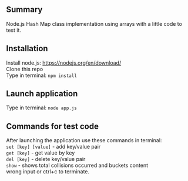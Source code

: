 ## Summary
Node.js Hash Map class implementation using arrays with a little code to test it.

## Installation
Install node.js: https://nodejs.org/en/download/<br/>
Clone this repo<br/>
Type in terminal: `npm install`<br/>

## Launch application
Type in terminal: `node app.js`

## Commands for test code
After launching the application use these commands in terminal:<br/>
`set [key] [value]` - add key/value pair<br/>
`get [key]` - get value by key<br/>
`del [key]` - delete key/value pair<br/>
`show` - shows total collisions occurred and buckets content<br/>
wrong input or ctrl+c to terminate.